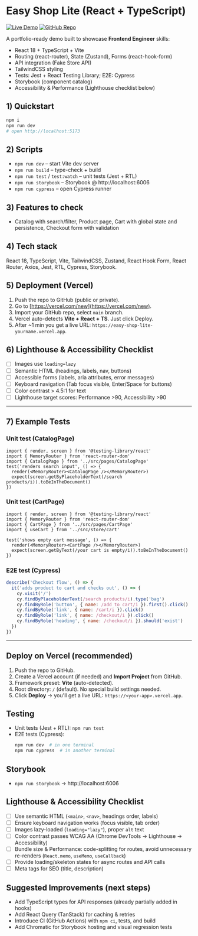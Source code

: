 


# Easy Shop Lite (React + TypeScript)

[![Live Demo](https://img.shields.io/badge/demo-online-green?style=for-the-badge&logo=vercel)](https://easy-shop-lite.vercel.app)
[![GitHub Repo](https://img.shields.io/badge/github-repo-blue?style=for-the-badge&logo=github)](https://github.com/iliec9145/easy-shop-lite)

A portfolio-ready demo built to showcase **Frontend Engineer** skills:
- React 18 + TypeScript + Vite
- Routing (react-router), State (Zustand), Forms (react-hook-form)
- API integration (Fake Store API)
- TailwindCSS styling
- Tests: Jest + React Testing Library; E2E: Cypress
- Storybook (component catalog)
- Accessibility & Performance (Lighthouse checklist below)

## 1) Quickstart
```bash
npm i
npm run dev
# open http://localhost:5173
```

## 2) Scripts
- `npm run dev` – start Vite dev server
- `npm run build` – type-check + build
- `npm run test` / `test:watch` – unit tests (Jest + RTL)
- `npm run storybook` – Storybook @ http://localhost:6006
- `npm run cypress` – open Cypress runner

## 3) Features to check
- Catalog with search/filter, Product page, Cart with global state and persistence, Checkout form with validation

## 4) Tech stack
React 18, TypeScript, Vite, TailwindCSS, Zustand, React Hook Form, React Router, Axios, Jest, RTL, Cypress, Storybook.

## 5) Deployment (Vercel)
1. Push the repo to GitHub (public or private).
2. Go to [https://vercel.com/new](https://vercel.com/new).
3. Import your GitHub repo, select `main` branch.
4. Vercel auto-detects **Vite + React + TS**. Just click Deploy.
5. After ~1 min you get a live URL: `https://easy-shop-lite-yourname.vercel.app`.

## 6) Lighthouse & Accessibility Checklist
- [ ] Images use `loading=lazy`
- [ ] Semantic HTML (headings, labels, nav, buttons)
- [ ] Accessible forms (labels, aria attributes, error messages)
- [ ] Keyboard navigation (Tab focus visible, Enter/Space for buttons)
- [ ] Color contrast > 4.5:1 for text
- [ ] Lighthouse target scores: Performance >90, Accessibility >90

---

## 7) Example Tests

### Unit test (CatalogPage)
```tsx
import { render, screen } from '@testing-library/react'
import { MemoryRouter } from 'react-router-dom'
import { CatalogPage } from '../src/pages/CatalogPage'
test('renders search input', () => {
  render(<MemoryRouter><CatalogPage /></MemoryRouter>)
  expect(screen.getByPlaceholderText(/search products/i)).toBeInTheDocument()
})
```

### Unit test (CartPage)
```tsx
import { render, screen } from '@testing-library/react'
import { MemoryRouter } from 'react-router-dom'
import { CartPage } from '../src/pages/CartPage'
import { useCart } from '../src/store/cart'

test('shows empty cart message', () => {
  render(<MemoryRouter><CartPage /></MemoryRouter>)
  expect(screen.getByText(/your cart is empty/i)).toBeInTheDocument()
})
```

### E2E test (Cypress)
```js
describe('Checkout flow', () => {
  it('adds product to cart and checks out', () => {
    cy.visit('/')
    cy.findByPlaceholderText(/search products/i).type('bag')
    cy.findByRole('button', { name: /add to cart/i }).first().click()
    cy.findByRole('link', { name: /cart/i }).click()
    cy.findByRole('link', { name: /checkout/i }).click()
    cy.findByRole('heading', { name: /checkout/i }).should('exist')
  })
})
```


---

## Deploy on Vercel (recommended)
1. Push the repo to GitHub.
2. Create a Vercel account (if needed) and **Import Project** from GitHub.
3. Framework preset: **Vite** (auto-detected).
4. Root directory: `/` (default). No special build settings needed.
5. Click **Deploy** → you'll get a live URL: `https://<your-app>.vercel.app`.

## Testing
- Unit tests (Jest + RTL): `npm run test`
- E2E tests (Cypress):
  ```bash
  npm run dev  # in one terminal
  npm run cypress  # in another terminal
  ```

## Storybook
- `npm run storybook` → http://localhost:6006

## Lighthouse & Accessibility Checklist
- [ ] Use semantic HTML (`<main>`, `<nav>`, headings order, labels)
- [ ] Ensure keyboard navigation works (focus visible, tab order)
- [ ] Images lazy-loaded (`loading="lazy"`), proper `alt` text
- [ ] Color contrast passes WCAG AA (Chrome DevTools → Lighthouse → Accessibility)
- [ ] Bundle size & Performance: code-splitting for routes, avoid unnecessary re-renders (`React.memo`, `useMemo`, `useCallback`)
- [ ] Provide loading/skeleton states for async routes and API calls
- [ ] Meta tags for SEO (title, description)

## Suggested Improvements (next steps)
- Add TypeScript types for API responses (already partially added in hooks)
- Add React Query (TanStack) for caching & retries
- Introduce CI (GitHub Actions) with `npm ci`, tests, and build
- Add Chromatic for Storybook hosting and visual regression tests
